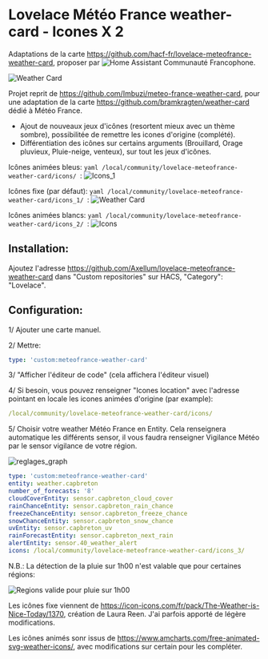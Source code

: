 # Lovelace Météo France weather-card - Icones X 2

Adaptations de la carte https://github.com/hacf-fr/lovelace-meteofrance-weather-card, proposer par ![Home Assistant Communauté Francophone](https://hacf.fr/).

![Weather Card](https://github.com/Axellum/lovelace-meteofrance-weather-card/blob/Meteo-France/fixe-fdnoir.png?raw=true)

Projet reprit de https://github.com/Imbuzi/meteo-france-weather-card, pour une adaptation de la carte https://github.com/bramkragten/weather-card dédié à Météo France.

- Ajout de nouveaux jeux d'icônes (resortent mieux avec un thème sombre), possibilitée de remettre les icones d'origine (complété).
- Différentiation des icônes sur certains arguments (Brouillard, Orage pluvieux, Pluie-neige, venteux), sur tout les jeux d'icônes.

Icônes animées bleus: ```yaml /local/community/lovelace-meteofrance-weather-card/icons/ ```:
![Icons_1](https://github.com/Axellum/lovelace-meteofrance-weather-card/blob/Meteo-France/anime-fdblc-2.png?raw=true)

Icônes fixe (par défaut): ```yaml /local/community/lovelace-meteofrance-weather-card/icons_1/ ```:
![Weather Card](https://github.com/Axellum/lovelace-meteofrance-weather-card/blob/Meteo-France/carte-icone-fdbl.png?raw=true)

Icônes animées blancs: ```yaml /local/community/lovelace-meteofrance-weather-card/icons_2/ ```:
![Icons](https://github.com/Axellum/lovelace-meteofrance-weather-card/blob/Meteo-France/anime-fdblc-3.png?raw=true)

## Installation:

Ajoutez l'adresse https://github.com/Axellum/lovelace-meteofrance-weather-card dans "Custom repositories" sur HACS, "Category": "Lovelace".

## Configuration:

1/ Ajouter une carte manuel.

2/ Mettre:
```yaml
type: 'custom:meteofrance-weather-card'
```
3/ "Afficher l'éditeur de code" (cela affichera l'éditeur visuel)

4/ Si besoin, vous pouvez renseigner "Icones location" avec l'adresse pointant en locale les icones animées d'origine (par example):
```yaml
/local/community/lovelace-meteofrance-weather-card/icons/
```
5/ Choisir votre weather Météo France en Entity.
Cela renseignera automatique les différents sensor, il vous faudra renseigner Vigilance Météo par le sensor vigilance de votre région.

![reglages_graph](https://github.com/Axellum/lovelace-meteofrance-weather-card/blob/Meteo-France/regl-carte-icone.png?raw=true)

```yaml
type: 'custom:meteofrance-weather-card'
entity: weather.capbreton
number_of_forecasts: '8'
cloudCoverEntity: sensor.capbreton_cloud_cover
rainChanceEntity: sensor.capbreton_rain_chance
freezeChanceEntity: sensor.capbreton_freeze_chance
snowChanceEntity: sensor.capbreton_snow_chance
uvEntity: sensor.capbreton_uv
rainForecastEntity: sensor.capbreton_next_rain
alertEntity: sensor.40_weather_alert
icons: /local/community/lovelace-meteofrance-weather-card/icons_3/
```
N.B.:
La détection de la pluie sur 1h00 n'est valable que pour certaines régions:

![Regions valide pour pluie sur 1h00](https://www.home-assistant.io/images/integrations/meteo_france/carte-couverture-du-service.png?raw=true)

Les icônes fixe viennent de https://icon-icons.com/fr/pack/The-Weather-is-Nice-Today/1370, création de Laura Reen. J'ai parfois apporté de légère modifications.

Les icônes animés sonr issus de https://www.amcharts.com/free-animated-svg-weather-icons/, avec modifications sur certain pour les compléter.
